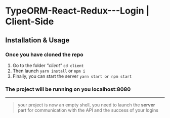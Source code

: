 # TypeORM-React-Redux---Login | Client-Side

## Installation & Usage

### Once you have cloned the repo

1. Go to the folder _"client"_ `cd client`
2. Then launch `yarn install` or `npm i `
3. Finally, you can start the server `yarn start or npm start`

### The project will be running on you localhost:8080

---

> your project is now an empty shell, you need to launch the **server** part for communication with the API and the success of your logins

